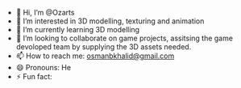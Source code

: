 - 👋 Hi, I’m @Ozarts
- 👀 I’m interested in 3D modelling, texturing and animation 
- 🌱 I’m currently learning 3D modelling 
- 💞️ I’m looking to collaborate on game projects, assitsing the game devoloped team by supplying the 3D assets needed.
- 📫 How to reach me: osmanbkhalid@gmail.com
- 😄 Pronouns: He
- ⚡ Fun fact: 

<!---
Ozarts/Ozarts is a ✨ special ✨ repository because its `README.md` (this file) appears on your GitHub profile.
You can click the Preview link to take a look at your changes.
--->
